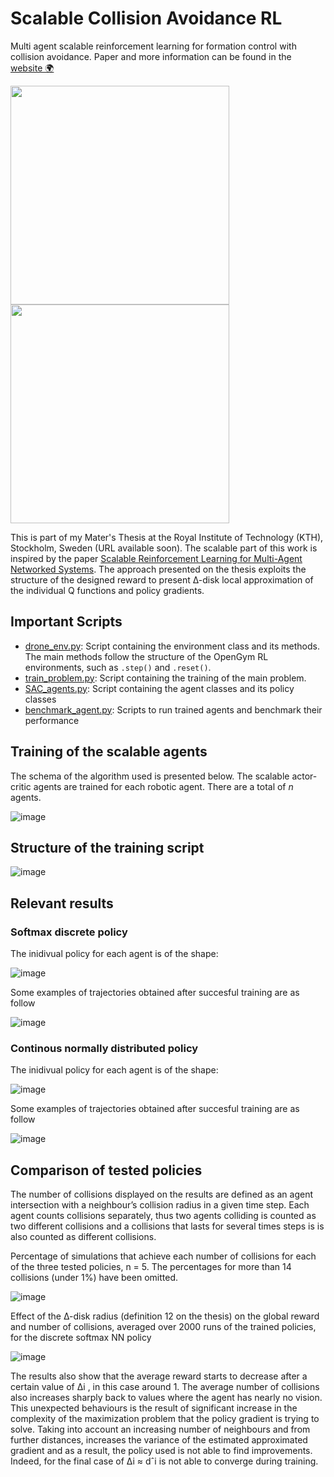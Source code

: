 # Scalable Collision Avoidance RL


 Multi agent scalable reinforcement learning for formation control with collision avoidance. Paper and more information can be found in the [website 🌍](https://andreumatoses.github.io/research/msc-thesis-marl)

<img src="https://user-images.githubusercontent.com/46297629/216661630-d4896daa-9ce8-4c72-936e-972fcae30afc.gif" width="350"> <img src="https://user-images.githubusercontent.com/46297629/216676961-4b61d1f0-9b1e-4ca9-ad81-2c36c6a77886.gif" width="350">


 This is part of my Mater's Thesis at the Royal Institute of Technology (KTH), Stockholm, Sweden (URL available soon). The scalable part of this work is inspired by the paper [Scalable Reinforcement Learning for Multi-Agent Networked Systems](https://arxiv.org/abs/1912.02906). The approach presented on the thesis exploits the structure of the designed reward to present ∆-disk local approximation of the individual Q functions and policy gradients. 
 
 ## Important Scripts
 
 - [drone_env.py](drone_env.py): Script containing the environment class and its methods. The main methods follow the structure of the OpenGym RL environments, such as `.step()` and `.reset()`.
 - [train_problem.py](train_problem.py): Script containing the training of the main problem. 
 - [SAC_agents.py](SAC_agents.py): Script containing the agent classes and its policy classes
 - [benchmark_agent.py](benchmark_agent.py): Scripts to run trained agents and benchmark their performance
 
 ## Training of the scalable agents
 The schema of the algorithm used is presented below. The scalable actor-critic agents are trained for each robotic agent. There are a total of *n* agents.
 
 ![image](https://user-images.githubusercontent.com/46297629/216669445-a07214a4-08e5-46d8-85e5-f30855f3e8fc.png)

## Structure of the training script
![image](https://user-images.githubusercontent.com/46297629/216669814-5e9465ef-f0a8-46cb-a53a-35645a799e70.png)

## Relevant results
### Softmax discrete policy
The inidivual policy for each agent is of the shape:

![image](https://user-images.githubusercontent.com/46297629/216673328-1cea1dc8-26fe-4b50-9618-ccf30043801e.png)

Some examples of trajectories obtained after succesful training are as follow

![image](https://user-images.githubusercontent.com/46297629/216674048-68c2473c-b398-4d60-8bfc-de6049065911.png)

### Continous normally distributed policy
The inidivual policy for each agent is of the shape:

![image](https://user-images.githubusercontent.com/46297629/216673469-c5b07220-ee01-4d7f-a1bf-010b21619b19.png)

Some examples of trajectories obtained after succesful training are as follow

![image](https://user-images.githubusercontent.com/46297629/216673912-91e69f5a-f6dc-49b3-ac77-fed1a8cecec5.png)

## Comparison of tested policies 
The number of collisions displayed on the results are defined as an agent intersection with a neighbour’s collision radius in a given time step. Each agent counts collisions separately, thus two agents colliding is counted as two different collisions and a collisions that lasts for several times steps is is also counted as different collisions.

Percentage of simulations that achieve each number of collisions for each of the three tested policies, n = 5. The percentages for more than 14 collisions (under 1%) have been omitted.

![image](https://user-images.githubusercontent.com/46297629/216673529-5bf6a5be-c149-43cd-b0d7-ead7099d29dd.png)

Effect of the ∆-disk radius (definition 12 on the thesis) on the global reward and number of collisions, averaged over 2000 runs of the trained policies, for the discrete softmax NN policy

![image](https://user-images.githubusercontent.com/46297629/216673581-b48750c7-eedc-4e04-92d4-21ade45c398a.png)

The results also show that the average reward starts to decrease after a certain value of ∆i , in this case around 1. The average number of collisions also increases sharply back to values where the agent has nearly no vision. This unexpected behaviours is the result of significant increase in the complexity of the maximization problem that the policy gradient is trying to solve. Taking into account an increasing number of neighbours and from further distances, increases the variance of the estimated approximated gradient and as a result, the policy used is not able to find improvements. Indeed, for the final case of ∆i ≈ dˆi is not able to converge during training.

